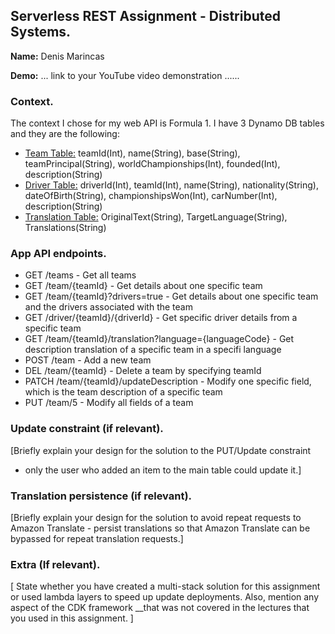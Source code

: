 ## Serverless REST Assignment - Distributed Systems.

**Name:** Denis Marincas

**Demo:** ... link to your YouTube video demonstration ......

### Context.

The context I chose for my web API is Formula 1. I have 3 Dynamo DB tables and they are the following:

- <ins>Team Table:</ins> teamId(Int), name(String), base(String), teamPrincipal(String), worldChampionships(Int), founded(Int), description(String)
- <ins>Driver Table:</ins> driverId(Int), teamId(Int), name(String), nationality(String), dateOfBirth(String), championshipsWon(Int), carNumber(Int), description(String)
- <ins>Translation Table:</ins> OriginalText(String), TargetLanguage(String), Translations(String)

### App API endpoints.

- GET /teams - Get all teams
- GET /team/{teamId} - Get details about one specific team
- GET /team/{teamId}?drivers=true - Get details about one specific team and the drivers associated with the team
- GET /driver/{teamId}/{driverId} - Get specific driver details from a specific team
- GET /team/{teamId}/translation?language={languageCode} - Get description translation of a specific team in a specifi language
- POST /team - Add a new team
- DEL /team/{teamId} - Delete a team by specifying teamId
- PATCH /team/{teamId}/updateDescription - Modify one specific field, which is the team description of a specific team
- PUT /team/5 - Modify all fields of a team

### Update constraint (if relevant).

[Briefly explain your design for the solution to the PUT/Update constraint

- only the user who added an item to the main table could update it.]

### Translation persistence (if relevant).

[Briefly explain your design for the solution to avoid repeat requests to Amazon Translate - persist translations so that Amazon Translate can be bypassed for repeat translation requests.]

### Extra (If relevant).

[ State whether you have created a multi-stack solution for this assignment or used lambda layers to speed up update deployments. Also, mention any aspect of the CDK framework __that was not covered in the lectures that you used in this assignment. ]

